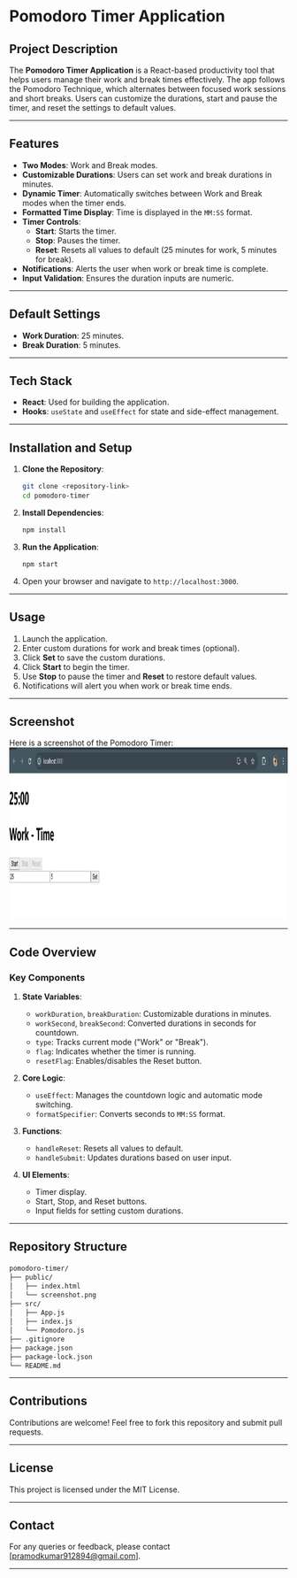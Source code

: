 # Pomodoro Timer Application

## Project Description
The **Pomodoro Timer Application** is a React-based productivity tool that helps users manage their work and break times effectively. The app follows the Pomodoro Technique, which alternates between focused work sessions and short breaks. Users can customize the durations, start and pause the timer, and reset the settings to default values.

---

## Features

- **Two Modes**: Work and Break modes.
- **Customizable Durations**: Users can set work and break durations in minutes.
- **Dynamic Timer**: Automatically switches between Work and Break modes when the timer ends.
- **Formatted Time Display**: Time is displayed in the `MM:SS` format.
- **Timer Controls**:
  - **Start**: Starts the timer.
  - **Stop**: Pauses the timer.
  - **Reset**: Resets all values to default (25 minutes for work, 5 minutes for break).
- **Notifications**: Alerts the user when work or break time is complete.
- **Input Validation**: Ensures the duration inputs are numeric.

---

## Default Settings

- **Work Duration**: 25 minutes.
- **Break Duration**: 5 minutes.

---

## Tech Stack

- **React**: Used for building the application.
- **Hooks**: `useState` and `useEffect` for state and side-effect management.

---

## Installation and Setup

1. **Clone the Repository**:
   ```bash
   git clone <repository-link>
   cd pomodoro-timer
   ```

2. **Install Dependencies**:
   ```bash
   npm install
   ```

3. **Run the Application**:
   ```bash
   npm start
   ```

4. Open your browser and navigate to `http://localhost:3000`.

---

## Usage

1. Launch the application.
2. Enter custom durations for work and break times (optional).
3. Click **Set** to save the custom durations.
4. Click **Start** to begin the timer.
5. Use **Stop** to pause the timer and **Reset** to restore default values.
6. Notifications will alert you when work or break time ends.

---

## Screenshot
Here is a screenshot of the Pomodoro Timer: <br>
<img src="./image/screenshot.png" alt="Pomodoro Timer Screenshot" height="310">

---

## Code Overview

### Key Components

1. **State Variables**:
   - `workDuration`, `breakDuration`: Customizable durations in minutes.
   - `workSecond`, `breakSecond`: Converted durations in seconds for countdown.
   - `type`: Tracks current mode ("Work" or "Break").
   - `flag`: Indicates whether the timer is running.
   - `resetFlag`: Enables/disables the Reset button.

2. **Core Logic**:
   - `useEffect`: Manages the countdown logic and automatic mode switching.
   - `formatSpecifier`: Converts seconds to `MM:SS` format.

3. **Functions**:
   - `handleReset`: Resets all values to default.
   - `handleSubmit`: Updates durations based on user input.

4. **UI Elements**:
   - Timer display.
   - Start, Stop, and Reset buttons.
   - Input fields for setting custom durations.

---

## Repository Structure

```plaintext
pomodoro-timer/
├── public/
│   ├── index.html
│   └── screenshot.png
├── src/
│   ├── App.js
│   ├── index.js
│   └── Pomodoro.js
├── .gitignore
├── package.json
├── package-lock.json
└── README.md
```

---

## Contributions

Contributions are welcome! Feel free to fork this repository and submit pull requests.

---

## License

This project is licensed under the MIT License.

---

## Contact

For any queries or feedback, please contact [pramodkumar912894@gmail.com].

---



